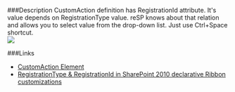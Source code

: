 ﻿<properties 
	pageTitle="RegistrationId attribute" 
    pageName="CustomActionRegistrationId"
    parentPageId="code-completion"
/>

###Description
CustomAction definition has RegistrationId attribute. It's value depends on RegistrationType value.
reSP knows about that relation and allows you to select value from the drop-down list.
Just use Ctrl+Space shortcut.
<br/>
<img src="http://docs.subpointsolutions.com/wp-content/uploads/2015/03/customaction_registrationtype.gif">
  
###Links
- [CustomAction Element](https://msdn.microsoft.com/en-us/library/office/ms460194.aspx)
- [RegistrationType & RegistrationId in SharePoint 2010 declarative Ribbon customizations](http://blog.alexboev.com/2011/12/registrationtype-registrationid-in.html)


